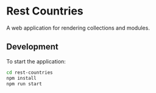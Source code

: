 # Rest Countries

A web application for rendering collections and modules.

## Development

To start the application:

```bash
cd rest-countries
npm install
npm run start
```
